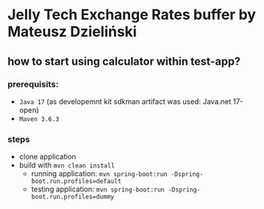 # Jelly Tech Exchange Rates buffer by Mateusz Dzieliński

## how to start using calculator within test-app?

### prerequisits:
 - `Java 17` (as developemnt kit sdkman artifact was used: Java.net 17-open)           
 - `Maven 3.6.3`

### steps
 - clone application
 - build with `mvn clean install`
   - running application: `mvn spring-boot:run -Dspring-boot.run.profiles=default` 
   - testing application: `mvn spring-boot:run -Dspring-boot.run.profiles=dummy`

 